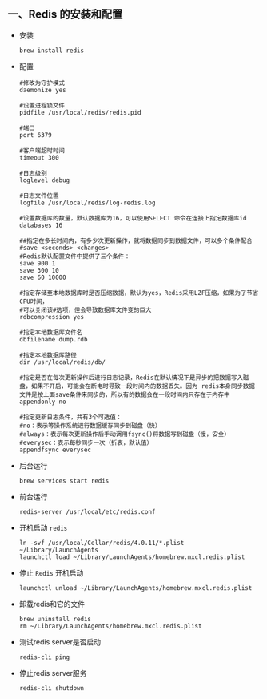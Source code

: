 ## 一、Redis 的安装和配置
* 安装
  ``` shell
  brew install redis
  ```
  
* 配置
  ```shell
  #修改为守护模式
  daemonize yes

  #设置进程锁文件
  pidfile /usr/local/redis/redis.pid

  #端口
  port 6379

  #客户端超时时间
  timeout 300

  #日志级别
  loglevel debug

  #日志文件位置
  logfile /usr/local/redis/log-redis.log

  #设置数据库的数量，默认数据库为16，可以使用SELECT 命令在连接上指定数据库id
  databases 16

  ##指定在多长时间内，有多少次更新操作，就将数据同步到数据文件，可以多个条件配合
  #save <seconds> <changes>
  #Redis默认配置文件中提供了三个条件：
  save 900 1
  save 300 10
  save 60 10000

  #指定存储至本地数据库时是否压缩数据，默认为yes，Redis采用LZF压缩，如果为了节省CPU时间，
  #可以关闭该#选项，但会导致数据库文件变的巨大
  rdbcompression yes

  #指定本地数据库文件名
  dbfilename dump.rdb

  #指定本地数据库路径
  dir /usr/local/redis/db/

  #指定是否在每次更新操作后进行日志记录，Redis在默认情况下是异步的把数据写入磁盘，如果不开启，可能会在断电时导致一段时间内的数据丢失。因为 redis本身同步数据文件是按上面save条件来同步的，所以有的数据会在一段时间内只存在于内存中
  appendonly no

  #指定更新日志条件，共有3个可选值：
  #no：表示等操作系统进行数据缓存同步到磁盘（快）
  #always：表示每次更新操作后手动调用fsync()将数据写到磁盘（慢，安全）
  #everysec：表示每秒同步一次（折衷，默认值）
  appendfsync everysec
  ```

* 后台运行
  ``` shell
  brew services start redis
  ```

* 前台运行
  ``` shell
  redis-server /usr/local/etc/redis.conf
  ```

* 开机启动 `redis`
  ``` shell
  ln -svf /usr/local/Cellar/redis/4.0.11/*.plist ~/Library/LaunchAgents
  launchctl load ~/Library/LaunchAgents/homebrew.mxcl.redis.plist
  ```
  
* 停止 `Redis` 开机启动
  ``` shell 
  launchctl unload ~/Library/LaunchAgents/homebrew.mxcl.redis.plist
  ```

* 卸载redis和它的文件
  ```shell
  brew uninstall redis
  rm ~/Library/LaunchAgents/homebrew.mxcl.redis.plist
  ```

* 测试redis server是否启动
  ``` ashell
  redis-cli ping
  ```
* 停止redis server服务
  ``` shell
  redis-cli shutdown
  ```

